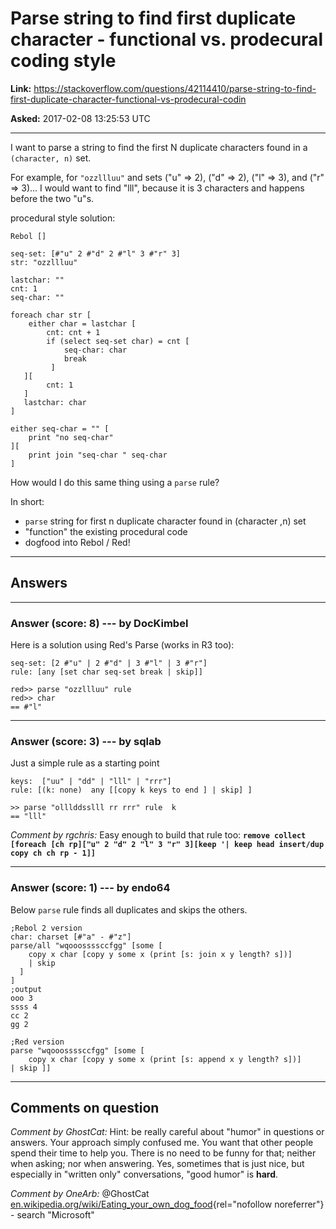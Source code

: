 # Parse string to find first duplicate character - functional vs. prodecural coding style

**Link:**
<https://stackoverflow.com/questions/42114410/parse-string-to-find-first-duplicate-character-functional-vs-prodecural-codin>

**Asked:** 2017-02-08 13:25:53 UTC

------------------------------------------------------------------------

I want to parse a string to find the first N duplicate characters found
in a `(character, n)` set.

For example, for `"ozzllluu"` and sets (\"u\" =\> 2), (\"d\" =\> 2),
(\"l\" =\> 3), and (\"r\" =\> 3)\... I would want to find \"lll\",
because it is 3 characters and happens before the two \"u\"s.

procedural style solution:

    Rebol []

    seq-set: [#"u" 2 #"d" 2 #"l" 3 #"r" 3]
    str: "ozzllluu"

    lastchar: ""
    cnt: 1
    seq-char: ""

    foreach char str [
        either char = lastchar [ 
            cnt: cnt + 1
            if (select seq-set char) = cnt [
                seq-char: char
                break
             ]
       ][
            cnt: 1
       ]
       lastchar: char   
    ]

    either seq-char = "" [
        print "no seq-char"
    ][
        print join "seq-char " seq-char
    ]

How would I do this same thing using a `parse` rule?

In short:

-   `parse` string for first n duplicate character found in (character
    ,n) set
-   \"function\" the existing procedural code
-   dogfood into Rebol / Red!

------------------------------------------------------------------------

## Answers

------------------------------------------------------------------------

### Answer (score: 8) --- by DocKimbel

Here is a solution using Red\'s Parse (works in R3 too):

    seq-set: [2 #"u" | 2 #"d" | 3 #"l" | 3 #"r"]
    rule: [any [set char seq-set break | skip]]

    red>> parse "ozzllluu" rule
    red>> char
    == #"l"

------------------------------------------------------------------------

### Answer (score: 3) --- by sqlab

Just a simple rule as a starting point

    keys:  ["uu" | "dd" | "lll" | "rrr"]
    rule: [(k: none)  any [[copy k keys to end ] | skip] ]

    >> parse "olllddsslll rr rrr" rule  k
    == "lll"

*Comment by rgchris:* Easy enough to build that rule too:
**`remove collect [foreach [ch rp]["u" 2 "d" 2 "l" 3 "r" 3][keep '| keep head insert/dup copy ch ch rp - 1]]`**

------------------------------------------------------------------------

### Answer (score: 1) --- by endo64

Below `parse` rule finds all duplicates and skips the others.

    ;Rebol 2 version
    char: charset [#"a" - #"z"]
    parse/all "wqooossssccfgg" [some [
        copy x char [copy y some x (print [s: join x y length? s])]
        | skip 
      ]
    ]
    ;output
    ooo 3
    ssss 4
    cc 2
    gg 2

    ;Red version
    parse "wqooossssccfgg" [some [
        copy x char [copy y some x (print [s: append x y length? s])]
    | skip ]]

------------------------------------------------------------------------

## Comments on question

*Comment by GhostCat:* Hint: be really careful about \"humor\" in
questions or answers. Your approach simply confused me. You want that
other people spend their time to help you. There is no need to be funny
for that; neither when asking; nor when answering. Yes, sometimes that
is just nice, but especially in \"written only\" conversations, \"good
humor\" is **hard**.

*Comment by OneArb:* \@GhostCat
[en.wikipedia.org/wiki/Eating_your_own_dog_food](https://en.wikipedia.org/wiki/Eating_your_own_dog_food){rel="nofollow noreferrer"} -
search \"Microsoft\"
